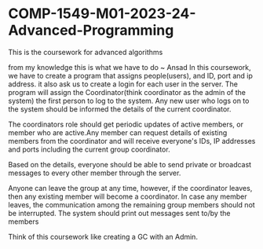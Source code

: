 # COMP-1549-M01-2023-24-Advanced-Programming
This is the coursework for advanced algorithms

from my knowledge this is what we have to do ~ Ansad
In this coursework, we have to create a program that assigns people(users), and ID, port and ip address. it also ask us to create a login for each user in the server.
The program will assign the Coordinator(think coordinator as the admin of the system) the first person to log to the system. Any new user who logs on to the system should be informed the details of the current coordinator.

The coordinators role should get periodic updates of active members, or member who are active.Any member can request details of existing members from
the coordinator and will receive everyone's IDs, IP addresses and ports including the current group
coordinator.

Based on the details, everyone should be able to send private or broadcast messages
to every other member through the server. 

Anyone can leave the group at any time, however, if the
coordinator leaves, then any existing member will become a coordinator. In case any member
leaves, the communication among the remaining group members should not be interrupted. The
system should print out messages sent to/by the members

Think of this coursework like creating a GC with an Admin.
